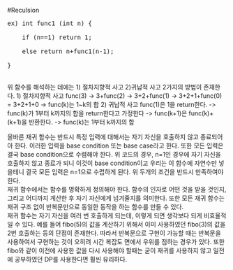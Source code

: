 #Reculsion
<pre>
ex) int func1 (int n) {<br>
    if (n==1) return 1;<br>
    else return n+func1(n-1);<br>
}</pre>
<br>
위 함수를 해석하는 데에는 1) 절차지향적 사고 2)귀납적 사고 2가지의 방법이 존재한다.
1) 절차지향적 사고
    func(3) -> 3+func(2) -> 3+2+func(1) -> 3+2+1+func(0) = 3+2+1+0 -> func(k)는 1~k의 합
2) 귀납적 사고
    func(1)은 1을 return한다. -> func(k)가 1부터 k까지의 합을 return한다고 가정한다 -> func(k+1)은 func(k)+(k+1)을 반환한다. -> func(k)는 1부터 k까지의 합
    
  올바른 재귀 함수는 반드시 특정 입력에 대해서는 자기 자신을 호출하지 않고 종료되어아 한다. 이러한 입력을 base condition 또는 base case라고 한다. 
또한 모든 입력은 결국 base condition으로 수렴해야 한다. 위 코드의 경우, n=1인 경우에 자기 자신을 호출하지 않고 종료가 되니 이것이 base condition이고 우리는 이 함수에 자연수만 넣을테니 결국 모든 입력은 n=1으로 수렵하게 된다. 위 두개의 조건을 반드시 만족하여야 한다.
<br>
  재귀 함수에서는 함수를 명확하게 정의해야 한다. 함수의 인자로 어떤 것을 받을 것인지, 그리고 어디까지 계산한 후 자기 자신에게 넘겨줄지를 의미한다. 또한 모든 재귀 함수는 재귀 구조 없이 반복문만으로 동일한 동작을 하는 함수를 만들 수 있다. 
<br>
  재귀 함수는 자기 자신을 여러 번 호출하게 되는데, 이렇게 되면 생각보다 되게 비효율적일 수 있다. 예를 들어 fibo(5)의 값을 계산하기 위해서 이미 사용하였던 fibo(3)의 값을 2번 호출하는 등의 단점이 존재한다. 따라서 반복문으로 구현이 가능할 때는 반복문을 사용하여서 구현하는 것이 오히려 시간 복잡도 면에서 우위를 점하는 경우가 있다. 또한 fibo와 같이 이전에 사용한 값을 다시 사용해야 할때는 굳이 재귀를 사용하지 않고 일전에 공부하였던 DP를 사용한다면 훨씬 유리하다.
<br>
